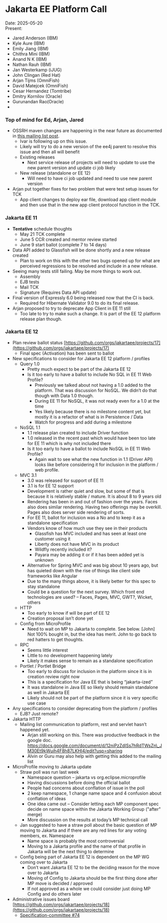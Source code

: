 # Jakarta EE Platform Call

Date: 2025-05-20  
Present:

- Jared Anderson (IBM)  
- Kyle Aure (IBM)  
- Emily Jiang (IBM)  
- Chithra Mini (IBM)  
- Anand N K (IBM)  
- Nathan Rauh (IBM)  
- Jan Westerkamp (iJUG)  
- John Clingan (Red Hat)  
- Arjan Tijms (OmniFish)  
- David Matejcek (OmniFish)  
- Cesar Hernandez (Tomtribe)  
- Dmitry Kornilov (Oracle)  
- Gurunandan Rao(Oracle)  
- 

### Top of mind for Ed, Arjan, Jared

* OSSRH maven changes are happening in the near future as documented in [this mailing list post](https://www.eclipse.org/lists/cross-project-issues-dev/msg20055.html).  
  * Ivar is following up on this issue.  
  * Likely will try to do a new version of the ee4j parent to resolve this issue and then all will benefit  
  * Existing releases  
    * Next service release of projects will need to update to use the new parent version and update ci job likely  
  * New release (standalone or EE 12\)  
    * Will need to have ci job updated and need to use new parent version  
* Arjan put together fixes for two problem that were test setup issues for TCK  
  * App client changes to deploy ear file, download app client module and then use that in the new app client protocol function in the TCK.

### Jakarta EE 11

* **Tentative** schedule thoughts  
  * May 21 TCK complete  
  * June 5 CCR created and mentor review started  
  * June 9 start ballot (complete 7 to 14 days)  
* Data API added to Glassfish will be done shortly and a new release created  
  * Plan to work on this with the other two bugs opened up for what are perceived regressions to be resolved and include in a new release.  
* Seeing many tests still failing.  May be more things to work out.  
  * Assembly  
  * EJB tests  
  * Mail TCK  
  * Signature (Requires Data API update)  
* Final version of Expressly 6.0 being released now that the CI is back.  
  * Required for Hibernate Validator 9.0 to do its final release.  
* Arjan proposed to try to deprecate App Client in EE 11 still  
  * Too late to try to make such a change.  It is part of the EE 12 platform release plan though.

### Jakarta EE 12

* Plan review ballot status [https://github.com/orgs/jakartaee/projects/17](https://github.com/orgs/jakartaee/projects/17)   
  * Final spec (Activation) has been sent to ballot  
* New specifications to consider for Jakarta EE 12 platform / profiles  
  * Query 1.0  
    * Pretty much expect to be part of the Jakarta EE 12  
    * Is it too early to have a ballot to include No SQL in EE 11 Web Profile?  
      * Previously we talked about not having a 1.0 added to the platform.  That was discussion for NoSQL.  We didn’t do that though with Data 1.0 though.  
      * During EE 11 for NoSQL, it was not ready even for a 1.0 at the time  
      * Yes likely because there is no milestone content yet, but mostly it is a refactor of what is in Persistence / Data  
      * Watch for progress and add during a milestone  
  * NoSQL 1.1  
    * 1.1 release plan created to include Driver function  
    * 1.0 released in the recent past which would have been too late for EE 11 which is why not included there  
    * Is it too early to have a ballot to include NoSQL in EE 11 Web Profile?  
      * Again wait to see what the new function in 1.1 (Driver API) looks like before considering it for inclusion in the platform / web profile.  
  * MVC 3.1  
    * 3.0 was released for support of EE 11  
    * 3.1 is for EE 12 support  
    * Development is rather quiet and slow, but some of that is because it is relatively stable / mature.  It is about 8 to 9 years old  
    * Rendering has been in and out of fashion over the years.  Faces also does similar rendering.  Having two offerings may be overkill.  Pages also does server side rendering of sorts.  
    * For EE 11, ballot for inclusion was a No and to keep it as a standalone specification  
    * Vendors know of how much use they see in their products  
      * Glassfish has MVC included and has seen at least one customer using it  
      * Liberty does not have MVC in its product  
      * Wildfly recently included it?  
      * Payara may be adding it or if it has been added yet is unknown  
    * Alternative for Spring MVC and was big about 10 years ago, but has quieted down with the rise of things like client side frameworks like Angular  
    * Due to the many things above, it is likely better for this spec to stay standalone  
    * Could be a question for the next survey.  Which front end technologies are used? – Faces, Pages, MVC, GWT?, Wicket, others   
  * HTTP  
    * Too early to know if will be part of EE 12  
    * Creation proposal isn’t done yet  
  * Config from MicroProfile   
    * Need to wait on MP to Jakarta to complete.  See below. \[John\] Not 100% bought in, but the idea has merit. John to go back to red hatters to get thoughts.  
  * RPC   
    * Seems little interest  
    * Little to no development happening lately  
    * Likely it makes sense to remain as a standalone specification  
  * Portlet / Portlet Bridge  
    * Too early to discuss for inclusion in the platform since it is in creation review right now  
    * This is a specification for Java EE that is being “jakarta-ized”  
    * It was standalone in Java EE so likely should remain standalone as well in Jakarta EE  
    * Likely should not be part of the platform since it is very specific use case  
* Any specifications to consider deprecating from the platform / profiles  
  * EJB?  Just remote?  
* Jakarta HTTP  
  * Mailing list communication to platform, rest and servlet hasn’t happened yet.  
    * Arjan still working on this. There was productive feedback in the google doc. https://docs.google.com/document/d/12niPzZdISs7hRdTWsZn\_JM30Et9kWuih4F8h87LKHI4/edit?usp=sharing  
    * Alvin or Guru may also help with getting this added to the mailing list  
* MicroProfile moving to Jakarta update  
  * Straw poll was run last week  
    * Namespace question – jakarta vs org.eclipse.microprofile  
    * Having discussions before doing the official ballot  
    * People had concerns about conflation of issue in the poll  
    * 2 keep namespace, 1 change name space and 4 confusion about conflation of ideas  
    * One idea came out – Consider letting each MP component spec decide on name space within the Jakarta Working Group ("after" merge)  
    * More discussion on the results at today’s MP technical call  
  * Jan suggested to have a straw poll about the basic question of MP moving to Jakarta and if there are any red lines for any voting members, ex. Namespace  
    * Name space is probably the most controversial  
    * Moving to a Jakarta profile and the name of that profile in Jakarta will be the next thing to determine  
  * Config being part of Jakarta EE 12 is dependent on the MP WG coming over to Jakarta  
    * Don’t want Jakarta EE 12 to be the deciding reason for the move over to Jakarta  
    * Moving of Config to Jakarta should be the first thing done after MP move is decided / approved  
    * If not approved as a whole we could consider just doing MP Config and do others later  
* Administrative issues board [https://github.com/orgs/jakartaee/projects/18](https://github.com/orgs/jakartaee/projects/18)   
  * [Specification-committee \#74](https://github.com/jakartaee/specification-committee/issues/74)